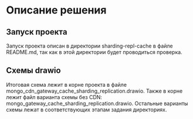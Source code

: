 # Описание решения

## Запуск проекта
Запуск проекта описан в директории sharding-repl-cache в файле README.md,
так как в этой директории будет проводиться проверка.

## Схемы drawio
Итоговая схема лежит в корне проекта в файле mongo_cdn_gateway_cache_sharding_replication.drawio. 
Также в корне лежит файл варианта схемы без CDN: mongo_gateway_cache_sharding_replication.drawio.
Остальные варианты схемы лежат в соответствующих этапам задания директориях.